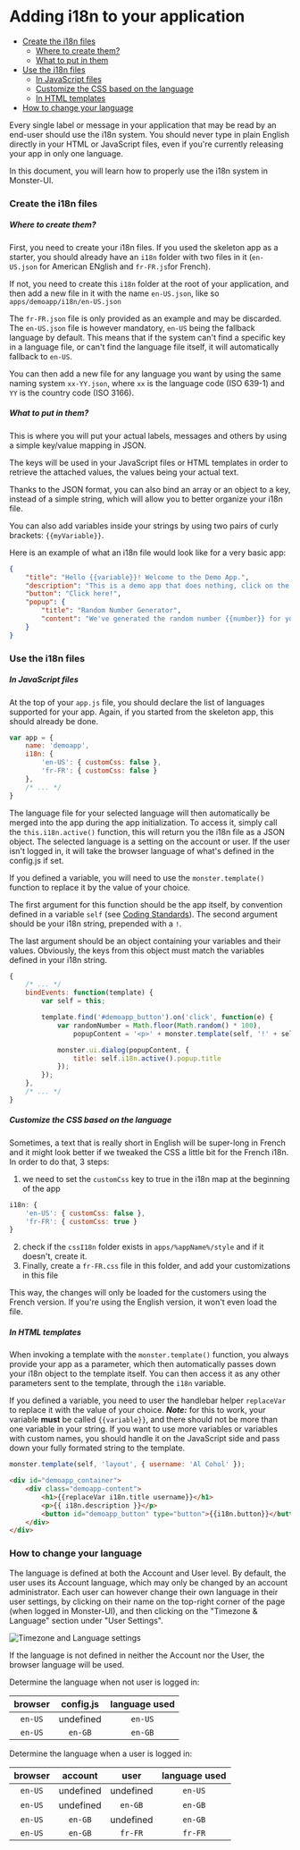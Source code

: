 # Adding i18n to your application

* [Create the i18n files](#create-the-i18n-files)
	- [Where to create them?](#where-to-create-them)
	- [What to put in them](#what-to-put-in-them)
* [Use the i18n files](#use-the-i18n-files)
	- [In JavaScript files](#in-javascript-files)
	- [Customize the CSS based on the language](#customize-the-css-based-on-the-language)
	- [In HTML templates](#in-html-templates)
* [How to change your language](#how-to-change-your-language)

Every single label or message in your application that may be read by an end-user should use the i18n system. You should never type in plain English directly in your HTML or JavaScript files, even if you're currently releasing your app in only one language.

In this document, you will learn how to properly use the i18n system in Monster-UI. 

### Create the i18n files

##### Where to create them?

First, you need to create your i18n files.
If you used the skeleton app as a starter, you should already have an `i18n` folder with two files in it (`en-US.json` for American ENglish and `fr-FR.js`for French).

If not, you need to create this `i18n` folder at the root of your application, and then add a new file in it with the name `en-US.json`, like so `apps/demoapp/i18n/en-US.json`

The `fr-FR.json` file is only provided as an example and may be discarded. The `en-US.json` file is however mandatory, `en-US` being the fallback language by default. This means that if the system can't find a specific key in a language file, or can't find the language file itself, it will automatically fallback to `en-US`.

You can then add a new file for any language you want by using the same naming system `xx-YY.json`, where `xx` is the language code (ISO 639-1) and `YY` is the country code (ISO 3166).

##### What to put in them?

This is where you will put your actual labels, messages and others by using a simple key/value mapping in JSON.

The keys will be used in your JavaScript files or HTML templates in order to retrieve the attached values, the values being your actual text.

Thanks to the JSON format, you can also bind an array or an object to a key, instead of a simple string, which will allow you to better organize your i18n file.

You can also add variables inside your strings by using two pairs of curly brackets: `{{myVariable}}`.

Here is an example of what an i18n file would look like for a very basic app:
```json
{
	"title": "Hello {{variable}}! Welcome to the Demo App.",
	"description": "This is a demo app that does nothing, click on the button below to see a popup",
	"button": "Click here!",
	"popup": {
		"title": "Random Number Generator",
		"content": "We've generated the random number {{number}} for you."
	}
}
```

### Use the i18n files

##### In JavaScript files

At the top of your `app.js` file, you should declare the list of languages supported for your app. Again, if you started from the skeleton app, this should already be done.
```javascript
var app = {
	name: 'demoapp',
	i18n: {
		'en-US': { customCss: false },
		'fr-FR': { customCss: false }
	},
	/* ... */
}
```

The language file for your selected language will then automatically be merged into the app during the app initialization. To access it, simply call the `this.i18n.active()` function, this will return you the i18n file as a JSON object. The selected language is a setting on the account or user. If the user isn't logged in, it will take the browser language of what's defined in the config.js if set.

If you defined a variable, you will need to use the `monster.template()` function to replace it by the value of your choice.

The first argument for this function should be the app itself, by convention defined in a variable `self` (see [Coding Standards][coding_standards_misc]).
The second argument should be your i18n string, prepended with a `!`.

The last argument should be an object containing your variables and their values. Obviously, the keys from this object must match the variables defined in your i18n string.

```javascript
{
	/* ... */
	bindEvents: function(template) {
		var self = this;

		template.find('#demoapp_button').on('click', function(e) {
			var randomNumber = Math.floor(Math.random() * 100),
				popupContent = '<p>' + monster.template(self, '!' + self.i18n.active().popup.content, { number: randomNumber }) + '</p>'

			monster.ui.dialog(popupContent, {
				title: self.i18n.active().popup.title
			});
		});
	},
	/* ... */
}
```

##### Customize the CSS based on the language

Sometimes, a text that is really short in English will be super-long in French and it might look better if we tweaked the CSS a little bit for the French i18n. In order to do that, 3 steps:

1. we need to set the `customCss` key to true in the i18n map at the beginning of the app
```javascript
i18n: {
	'en-US': { customCss: false },
	'fr-FR': { customCss: true }
}
```
2. check if the `cssI18n` folder exists in `apps/%appName%/style` and if it doesn't, create it.
3. Finally, create a `fr-FR.css` file in this folder, and add your customizations in this file

This way, the changes will only be loaded for the customers using the French version. If you're using the English version, it won't even load the file.

##### In HTML templates

When invoking a template with the `monster.template()` function, you always provide your app as a parameter, which then automatically passes down your i18n object to the template itself. You can then access it as any other parameters sent to the template, through the `i18n` variable.

If you defined a variable, you need to user the handlebar helper `replaceVar` to replace it with the value of your choice.
___Note:___ for this to work, your variable __must__ be called `{{variable}}`, and there should not be more than one variable in your string. If you want to use more variables or variables with custom names, you should handle it on the JavaScript side and pass down your fully formated string to the template.

```javascript
monster.template(self, 'layout', { username: 'Al Cohol' });
```
```html
<div id="demoapp_container">
	<div class="demoapp-content">
		<h1>{{replaceVar i18n.title username}}</h1>
		<p>{{ i18n.description }}</p>
		<button id="demoapp_button" type="button">{{i18n.button}}</button>
	</div>
</div>
```

### How to change your language

The language is defined at both the Account and User level. By default, the user uses its Account language, which may only be changed by an account administrator. Each user can however change their own language in their user settings, by clicking on their name on the top-right corner of the page (when logged in Monster-UI), and then clicking on the "Timezone & Language" section under "User Settings".

![Timezone and Language settings](http://i.imgur.com/EkpuMDg.png)

If the language is not defined in neither the Account nor the User, the browser language will be used.

Determine the language when not user is logged in:

| browser | config.js | language used |
|:---:|:---:|:---:|
| `en-US` | undefined  | `en-US` |
| `en-US` | `en-GB`  | `en-GB` |

Determine the language when a user is logged in:

| browser | account | user | language used |
|:---:|:---:|:---:|:---:|
| `en-US` | undefined | undefined | `en-US` |
| `en-US` | undefined | `en-GB` | `en-GB` |
| `en-US` | `en-GB` | undefined | `en-GB` |
| `en-US` | `en-GB` | `fr-FR` | `fr-FR` |

[coding_standards_misc]: codingStandards.md#miscellaneous